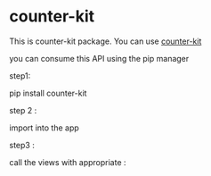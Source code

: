 # counter-kit


This is  counter-kit package. You can use
[counter-kit](https://github.com/jojotime7x/counter-kit/)


you can consume this API using the  pip manager

step1:

pip install counter-kit


step 2 :

import into the app


step3 :

call the views with appropriate :
